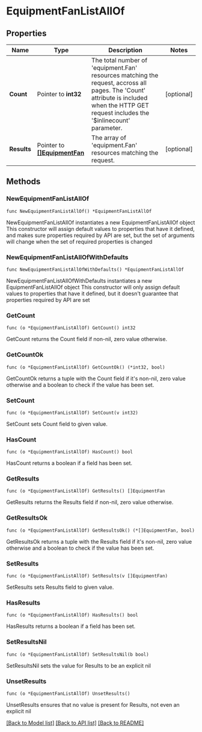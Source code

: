 # EquipmentFanListAllOf

## Properties

Name | Type | Description | Notes
------------ | ------------- | ------------- | -------------
**Count** | Pointer to **int32** | The total number of &#39;equipment.Fan&#39; resources matching the request, accross all pages. The &#39;Count&#39; attribute is included when the HTTP GET request includes the &#39;$inlinecount&#39; parameter. | [optional] 
**Results** | Pointer to [**[]EquipmentFan**](equipment.Fan.md) | The array of &#39;equipment.Fan&#39; resources matching the request. | [optional] 

## Methods

### NewEquipmentFanListAllOf

`func NewEquipmentFanListAllOf() *EquipmentFanListAllOf`

NewEquipmentFanListAllOf instantiates a new EquipmentFanListAllOf object
This constructor will assign default values to properties that have it defined,
and makes sure properties required by API are set, but the set of arguments
will change when the set of required properties is changed

### NewEquipmentFanListAllOfWithDefaults

`func NewEquipmentFanListAllOfWithDefaults() *EquipmentFanListAllOf`

NewEquipmentFanListAllOfWithDefaults instantiates a new EquipmentFanListAllOf object
This constructor will only assign default values to properties that have it defined,
but it doesn't guarantee that properties required by API are set

### GetCount

`func (o *EquipmentFanListAllOf) GetCount() int32`

GetCount returns the Count field if non-nil, zero value otherwise.

### GetCountOk

`func (o *EquipmentFanListAllOf) GetCountOk() (*int32, bool)`

GetCountOk returns a tuple with the Count field if it's non-nil, zero value otherwise
and a boolean to check if the value has been set.

### SetCount

`func (o *EquipmentFanListAllOf) SetCount(v int32)`

SetCount sets Count field to given value.

### HasCount

`func (o *EquipmentFanListAllOf) HasCount() bool`

HasCount returns a boolean if a field has been set.

### GetResults

`func (o *EquipmentFanListAllOf) GetResults() []EquipmentFan`

GetResults returns the Results field if non-nil, zero value otherwise.

### GetResultsOk

`func (o *EquipmentFanListAllOf) GetResultsOk() (*[]EquipmentFan, bool)`

GetResultsOk returns a tuple with the Results field if it's non-nil, zero value otherwise
and a boolean to check if the value has been set.

### SetResults

`func (o *EquipmentFanListAllOf) SetResults(v []EquipmentFan)`

SetResults sets Results field to given value.

### HasResults

`func (o *EquipmentFanListAllOf) HasResults() bool`

HasResults returns a boolean if a field has been set.

### SetResultsNil

`func (o *EquipmentFanListAllOf) SetResultsNil(b bool)`

 SetResultsNil sets the value for Results to be an explicit nil

### UnsetResults
`func (o *EquipmentFanListAllOf) UnsetResults()`

UnsetResults ensures that no value is present for Results, not even an explicit nil

[[Back to Model list]](../README.md#documentation-for-models) [[Back to API list]](../README.md#documentation-for-api-endpoints) [[Back to README]](../README.md)


